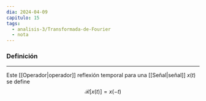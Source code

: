 ```yaml
---
dia: 2024-04-09
capitulo: 15
tags:
  - analisis-3/Transformada-de-Fourier
  - nota
---
```

### Definición
---
Este [[Operador|operador]] reflexión temporal para una [[Señal|señal]] $x(t)$ se define $$ \mathcal{R}[x(t)] = x(-t) $$